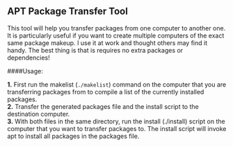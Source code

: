 ## APT Package Transfer Tool

This tool will help you transfer packages from one computer to another one. It is particularly useful if you want to create multiple computers of the exact same  package makeup. I use it at work and thought others may find it handy. The best thing is that is requires no extra packages or dependencies!


####Usage:

   **1.** First run the makelist (`./makelist`) command on the computer that you are transferring packages from to compile a list of the currently installed packages.  
   **2.** Transfer the generated packages file and the install script to the destination computer.  
   **3.** With both files in the same directory, run the install (./install) script on the computer that you want to transfer packages to. 
The install script will invoke apt to install all packages in the packages file. 

